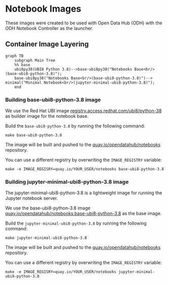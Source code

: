 # Notebook Images

These images were created to be used with Open Data Hub (ODH) with the ODH Notebook Controller as the launcher.

## Container Image Layering
 
```mermaid
graph TB
    subgraph Main Tree
    %% base
    ubi8py38(UBI8 Python 3.8)-->base-ubi8py38("Notebooks Base<br/>(base-ubi8-python-3.8)");
    base-ubi8py38("Notebooks Base<br/>(base-ubi8-python-3.8)")--> minimal("Minimal Notebook<br/>(jupyter-minimal-ubi8-python-3.8)");
    end
```

### Building base-ubi8-python-3.8 image

We use the Red Hat UBI image [registry.access.redhat.com/ubi8/python-38](https://catalog.redhat.com/software/containers/ubi8/python-38/5dde9cacbed8bd164a0af24a) as builder image for the notebook base.

Build the `base-ubi8-python-3.8` by running the following command:

```shell
make base-ubi8-python-3.8
```

The image will be built and pushed to the [quay.io/opendatahub/notebooks](https://quay.io/opendatahub/notebooks) repository.

You can use a different registry by overwriting the `IMAGE_REGISTRY` variable:

```shell
make -e IMAGE_REGISRY=quay.io/YOUR_USER/notebooks base-ubi8-python-3.8
```

### Building jupyter-minimal-ubi8-python-3.8 image

The jupyter-minimal-ubi8-python-3.8 is a lightweight image for running the Jupyter notebook server.

We use the base-ubi8-python-3.8 image [quay.io/opendatahub/notebooks:base-ubi8-python-3.8](https://quay.io/repository/opendatahub/notebooks?tab=tags) as the base image.

Build the `jupyter-minimal-ubi8-python-3.8` by running the following command:

```shell
make jupyter-minimal-ubi8-python-3.8
```

The image will be built and pushed to the [quay.io/opendatahub/notebooks](https://quay.io/opendatahub/notebooks) repository.

You can use a different registry by overwriting the `IMAGE_REGISTRY` variable:

```shell
make -e IMAGE_REGISRY=quay.io/YOUR_USER/notebooks jupyter-minimal-ubi8-python-3.8
```
